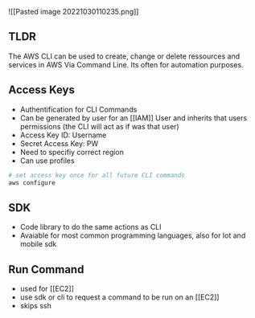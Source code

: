 
![[Pasted image 20221030110235.png]]

## TLDR
The AWS CLI can be used to create, change or delete ressources and services in AWS Via Command Line. Its often for automation purposes.

## Access Keys
- Authentification for CLI Commands 
- Can be generated by user for an [[IAM]] User and inherits that users permissions (the CLI will act as if was that user)
- Access Key ID: Username 
- Secret Access Key: PW
- Need to specifiy correct region
- Can use profiles

``` bash
# set access key once for all future CLI commands
aws configure 
```

## SDK
- Code library to do the same actions as CLI
- Avaiable for most common programming languages, also for Iot and mobile sdk

## Run Command
- used for [[EC2]]
- use sdk or cli to request a command to be run on an [[EC2]]
- skips ssh 